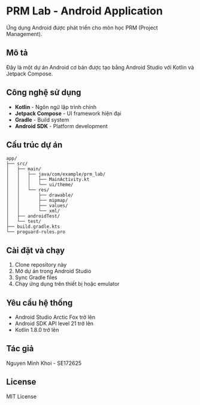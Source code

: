 # PRM Lab - Android Application

Ứng dụng Android được phát triển cho môn học PRM (Project Management).

## Mô tả

Đây là một dự án Android cơ bản được tạo bằng Android Studio với Kotlin và Jetpack Compose.

## Công nghệ sử dụng

- **Kotlin** - Ngôn ngữ lập trình chính
- **Jetpack Compose** - UI framework hiện đại
- **Gradle** - Build system
- **Android SDK** - Platform development

## Cấu trúc dự án

```
app/
├── src/
│   ├── main/
│   │   ├── java/com/example/prm_lab/
│   │   │   ├── MainActivity.kt
│   │   │   └── ui/theme/
│   │   └── res/
│   │       ├── drawable/
│   │       ├── mipmap/
│   │       ├── values/
│   │       └── xml/
│   ├── androidTest/
│   └── test/
├── build.gradle.kts
└── proguard-rules.pro
```

## Cài đặt và chạy

1. Clone repository này
2. Mở dự án trong Android Studio
3. Sync Gradle files
4. Chạy ứng dụng trên thiết bị hoặc emulator

## Yêu cầu hệ thống

- Android Studio Arctic Fox trở lên
- Android SDK API level 21 trở lên
- Kotlin 1.8.0 trở lên

## Tác giả

Nguyen Minh Khoi - SE172625

## License

MIT License 